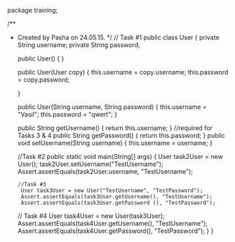 package training;

/**
 * Created by Pasha on 24.05.15.
 */
    // Task #1
public class User {
    private String username;
    private String password;

    public User() {
    }

    public User(User copy) {
        this.username = copy.username;
        this.password = copy.password;

    }

    public User(String username, String password) {
        this.username = "Vasil";
        this.password = "qwert";
    }

    public String getUsername() {
        return this.username;
    }
    //required for Tasks 3 & 4
    public String getPassword() {
        return this.password;
    }
    public void setUsername(String username) {
        this.username = username;
    }


    //Task #2
    public static void main(String[] args) {
        User task2User = new User();
        task2User.setUsername("TestUsername");
        Assert.assertEquals(task2User.username, "TestUsername");

       //Task #3
        User task3User = new User("TestUsername", "TestPassword");
        Assert.assertEquals(task3User.getUsername(), "TestUsername");
        Assert.assertEquals(task3User.getPassword (), "TestPassword");

    // Task #4
    User task4User = new User(task3User);
        Assert.assertEquals(task4User.getUsername(), "TestUsername");
        Assert.assertEquals(task4User.getPassword(), "TestPassword");
    }
}
